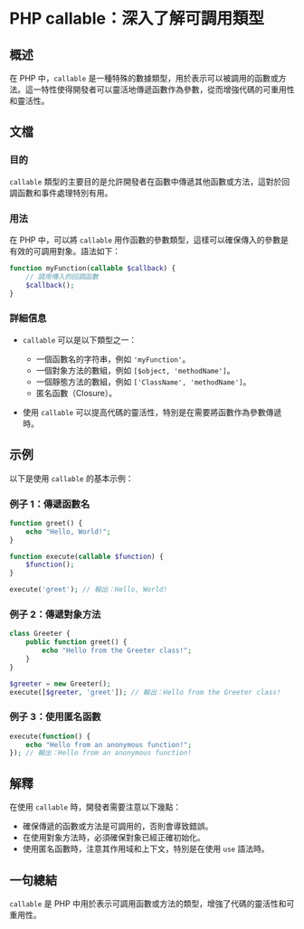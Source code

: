 <!--
Meta Description: # PHP callable：深入了解可調用類型 ## 概述 在 PHP 中，`callable` 是一種特殊的數據類型，用於表示可以被調用的函數或方法。這一特性使得開發者可以靈活地傳遞函數作為參數，從而增強代碼的可重用性和靈活性。 ## 文檔 ### 目的 `callable` 類型的主要目的是允...
Meta Keywords: callable, function, php, hello, greeter
-->

# PHP callable：深入了解可調用類型

## 概述
在 PHP 中，`callable` 是一種特殊的數據類型，用於表示可以被調用的函數或方法。這一特性使得開發者可以靈活地傳遞函數作為參數，從而增強代碼的可重用性和靈活性。

## 文檔
### 目的
`callable` 類型的主要目的是允許開發者在函數中傳遞其他函數或方法，這對於回調函數和事件處理特別有用。

### 用法
在 PHP 中，可以將 `callable` 用作函數的參數類型，這樣可以確保傳入的參數是有效的可調用對象。語法如下：

```php
function myFunction(callable $callback) {
    // 調用傳入的回調函數
    $callback();
}
```

### 詳細信息
- `callable` 可以是以下類型之一：
  - 一個函數名的字符串，例如 `'myFunction'`。
  - 一個對象方法的數組，例如 `[$object, 'methodName']`。
  - 一個靜態方法的數組，例如 `['ClassName', 'methodName']`。
  - 匿名函數（Closure）。

- 使用 `callable` 可以提高代碼的靈活性，特別是在需要將函數作為參數傳遞時。

## 示例
以下是使用 `callable` 的基本示例：

### 例子 1：傳遞函數名
```php
function greet() {
    echo "Hello, World!";
}

function execute(callable $function) {
    $function();
}

execute('greet'); // 輸出：Hello, World!
```

### 例子 2：傳遞對象方法
```php
class Greeter {
    public function greet() {
        echo "Hello from the Greeter class!";
    }
}

$greeter = new Greeter();
execute([$greeter, 'greet']); // 輸出：Hello from the Greeter class!
```

### 例子 3：使用匿名函數
```php
execute(function() {
    echo "Hello from an anonymous function!";
}); // 輸出：Hello from an anonymous function!
```

## 解釋
在使用 `callable` 時，開發者需要注意以下幾點：
- 確保傳遞的函數或方法是可調用的，否則會導致錯誤。
- 在使用對象方法時，必須確保對象已經正確初始化。
- 使用匿名函數時，注意其作用域和上下文，特別是在使用 `use` 語法時。

## 一句總結
`callable` 是 PHP 中用於表示可調用函數或方法的類型，增強了代碼的靈活性和可重用性。